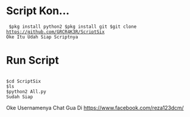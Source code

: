 # Script Kon...
<code><pre>
$pkg install python2
$pkg install git
$git clone https://github.com/GRCR4K3R/ScriptSix
Oke Itu Udah Siap Scriptnya
</code></pre>
# Run Script
<pre><code>
$cd ScriptSix
$ls
$python2 All.py
Sudah Siap
</pre></code>
Oke Usernamenya Chat Gua Di https://www.facebook.com/reza123dcm/
